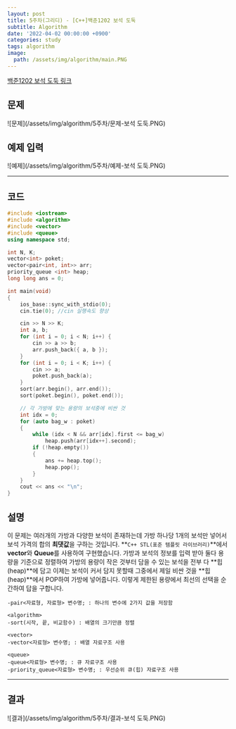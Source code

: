 ```yaml
---
layout: post
title: 5주차(그리디) - [C++]백준1202 보석 도둑
subtitle: Algorithm
date: '2022-04-02 00:00:00 +0900'
categories: study
tags: algorithm
image:
  path: /assets/img/algorithm/main.PNG
---
```


[백준1202 보석 도둑 링크](https://www.acmicpc.net/problem/1202)

<!--more-->

## 문제
![문제](/assets/img/algorithm/5주차/문제-보석 도둑.PNG)

## 예제 입력
![예제](/assets/img/algorithm/5주차/예제-보석 도둑.PNG)

---

## 코드
```cpp
#include <iostream>
#include <algorithm>
#include <vector>
#include <queue>
using namespace std;

int N, K;
vector<int> poket;
vector<pair<int, int>> arr;
priority_queue <int> heap;
long long ans = 0;

int main(void)
{
    ios_base::sync_with_stdio(0);
    cin.tie(0); //cin 실행속도 향상

    cin >> N >> K;
    int a, b;
    for (int i = 0; i < N; i++) {
        cin >> a >> b;
        arr.push_back({ a, b });
    }
    for (int i = 0; i < K; i++) {
        cin >> a;
        poket.push_back(a);
    }
    sort(arr.begin(), arr.end());
    sort(poket.begin(), poket.end());

    // 각 가방에 맞는 용량의 보석중에 비싼 것
    int idx = 0;
    for (auto bag_w : poket)
    {
        while (idx < N && arr[idx].first <= bag_w)
            heap.push(arr[idx++].second);
        if (!heap.empty())
        {
            ans += heap.top();
            heap.pop();
        }
    }
    cout << ans << "\n";
}
```
## 설명
 이 문제는 여러개의 가방과 다양한 보석이 존재하는데 가방 하나당 1개의 보석만 넣어서 보석 가격의 합의 **최댓값**을 구하는 것입니다.
 **`C++ STL(표준 템플릿 라이브러리)`**에서 **vector**와 **Queue**를 사용하여 구현했습니다.
 가방과 보석의 정보를 입력 받아 둘다 용량을 기준으로 정렬하여 가방의 용량이 작은 것부터 담을 수 있는 보석을 전부 다 **힙(heap)**에 담고 이제는 보석이 커서 담지 못할때 그중에서 제일 비싼 것을  **힙(heap)**에서 POP하여 가방에 넣어줍니다. 이렇게 제한된 용량에서 최선의 선택을 순간하여 답을 구합니다.
```
-pair<자료형, 자료형> 변수명; : 하나의 변수에 2가지 값을 저장함

<algorithm>
-sort(시작, 끝, 비교함수) : 배열의 크기만큼 정렬

<vector>
-vector<자료형> 변수명; : 배열 자료구조 사용

<queue>
-queue<자료형> 변수명; : 큐 자료구조 사용
-priority_queue<자료형> 변수명; : 우선순위 큐(힙) 자료구조 사용
```
---

## 결과
![결과](/assets/img/algorithm/5주차/결과-보석 도둑.PNG)